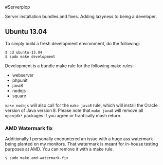 #Serverplop

Server installation bundles and fixes. Adding lazyness to being a developer.

## Ubuntu 13.04

To simply build a fresh development environment, do the following:

```
$ cd ubuntu-13.04
$ sudo make development
```

Development is a bundle make rule for the following make rules:

- webserver
- phpunit
- java8
- nodejs
- square

`make nodejs` will also call for the `make java8` rule, which will install the Oracle version of Java version 8.
Please note that `make java8` will remove all `openjdk*` packages if you agree or frantically mash return.

### AMD Watermark fix
Additionally I personally encountered an issue with a huge ass watermark being planted on my monitors.
That watermark is meant for in-house testing purposes at AMD. You can remove it with a make rule.

```
$ sudo make amd-watermark-fix
```